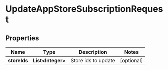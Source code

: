 
# UpdateAppStoreSubscriptionRequest

## Properties
Name | Type | Description | Notes
------------ | ------------- | ------------- | -------------
**storeIds** | **List&lt;Integer&gt;** | Store ids to update |  [optional]



